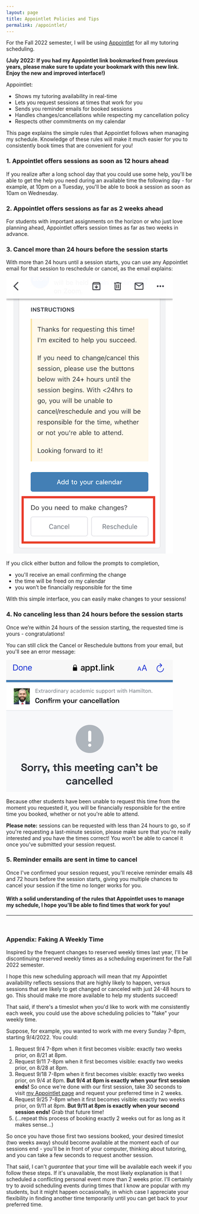 ```yaml
---
layout: page
title: Appointlet Policies and Tips
permalink: /appointlet/
---
```


For the Fall 2022 semester, I will be using <a href="https://appt.link/hamilton" target="_blank">Appointlet</a> for all my tutoring scheduling.

**(July 2022: If you had my Appointlet link bookmarked from previous years, please make sure to update your bookmark with this new link. Enjoy the new and improved interface!)**

Appointlet:

* Shows my tutoring availability in real-time
* Lets you request sessions at times that work for you
* Sends you reminder emails for booked sessions
* Handles changes/cancellations while respecting my cancellation policy
* Respects other commitments on my calendar

This page explains the simple rules that Appointlet follows when managing my schedule. Knowledge of these rules will make it much easier for you to consistently book times that are convenient for you!

### 1. Appointlet offers sessions as soon as 12 hours ahead
If you realize after a long school day that you could use some help, you'll be able to get the help you need during an available time the following day - for example, at 10pm on a Tuesday, you'll be able to book a session as soon as 10am on Wednesday.

### 2. Appointlet offers sessions as far as 2 weeks ahead
For students with important assignments on the horizon or who just love planning ahead, Appointlet offers session times as far as two weeks in advance.

### 3. Cancel more than 24 hours before the session starts
With more than 24 hours until a session starts, you can use any Appointlet email for that session to reschedule or cancel, as the email explains:

<img src="/static/images/appointlet/cancel-resched-boxes-red-small.jpg" class="screenshot"/>

If you click either button and follow the prompts to completion,
* you'll receive an email confirming the change
* the time will be freed on my calendar
* you won’t be financially responsible for the time

With this simple interface, you can easily make changes to your sessions!


### 4. No canceling less than 24 hours before the session starts
Once we’re within 24 hours of the session starting, the requested time is yours - congratulations!

You can still click the Cancel or Reschedule buttons from your email, but you'll see an error message:

<img src="/static/images/appointlet/failed-cancel-small.png" class="screenshot"/>

Because other students have been unable to request this time from the moment you requested it, you will be financially responsible for the entire time you booked, whether or not you're able to attend.

**Please note:** sessions can be requested with less than 24 hours to go, so if you're requesting a last-minute session, please make sure that you're really interested and you have the times correct! You won't be able to cancel it once you've submitted your session request.

### 5. Reminder emails are sent in time to cancel
Once I've confirmed your session request, you'll receive reminder emails 48 and 72 hours before the session starts, giving you multiple chances to cancel your session if the time no longer works for you.


#### With a solid understanding of the rules that Appointlet uses to manage my schedule, I hope you'll be able to find times that work for you!

----
<br>

### Appendix: Faking A Weekly Time
Inspired by the frequent changes to reserved weekly times last year, I'll be discontinuing reserved weekly times as a scheduling experiment for the Fall 2022 semester.

I hope this new scheduling approach will mean that my Appointlet availability reflects sessions that are highly likely to happen, versus sessions that are likely to get changed or canceled with just 24-48 hours to go. This should make me more available to help my students succeed!

That said, if there's a timeslot when you'd like to work with me consistently each week, you could use the above scheduling policies to "fake" your weekly time.

Suppose, for example, you wanted to work with me every Sunday 7-8pm, starting 9/4/2022. You could:

1. Request 9/4 7-8pm when it first becomes visible: exactly two weeks prior, on 8/21 at 8pm.
2. Request 9/11 7-8pm when it first becomes visible: exactly two weeks prior, on 8/28 at 8pm.
3. Request 9/18 7-8pm when it first becomes visible: exactly two weeks prior, on 9/4 at 8pm. **But 9/4 at 8pm is exactly when your first session ends!** So once we're done with our first session, take 30 seconds to visit [my Appointlet page](https://appt.link/hamilton) and request your preferred time in 2 weeks.
4. Request 9/25 7-8pm when it first becomes visible: exactly two weeks prior, on 9/11 at 8pm. **But 9/11 at 8pm is exactly when your second session ends!** Grab that future time!
5. (...repeat this process of booking exactly 2 weeks out for as long as it makes sense...)

So once you have those first two sessions booked, your desired timeslot (two weeks away) should become available at the moment each of our sessions end - you'll be in front of your computer, thinking about tutoring, and you can take a few seconds to request another session.

That said, I can't *guarantee* that your time will be available each week if you follow these steps. If it's unavailable, the most likely explanation is that I scheduled a conflicting personal event more than 2 weeks prior. I'll certainly try to avoid scheduling events during times that I know are popular with my students, but it might happen occasionally, in which case I appreciate your flexibility in finding another time temporarily until you can get back to your preferred time.
